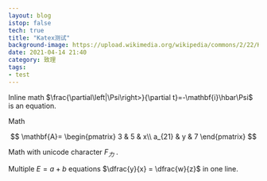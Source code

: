 ```yaml
---
layout: blog
istop: false
tech: true
title: "Katex测试"
background-image: https://upload.wikimedia.org/wikipedia/commons/2/22/Katex.png
date: 2021-04-14 21:40
category: 致理
tags:
- test
---
```


Inline math $\frac{\partial\left|\Psi\right>}{\partial t}=-\mathbf{i}\hbar\Psi$ is an equation.

Math

$$
\mathbf{A}=
\begin{pmatrix}
3  & 5 & x\\
a_{21} & y & 7
\end{pmatrix}
$$

Math with unicode character $F_{力}$ .

Multiple $E = a + b$ equations $\dfrac{y}{x} = \dfrac{w}{z}$ in one line.